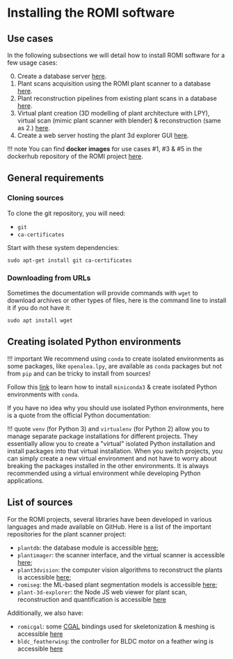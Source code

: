 Installing the ROMI software
============================

## Use cases

In the following subsections we will detail how to install ROMI software for a few usage cases:

0. Create a database server [here](plantdb_setup.md).
0. Plant scans acquisition using the ROMI plant scanner to a database [here](plant_imager_setup.md).
0. Plant reconstruction pipelines from existing plant scans in a database [here](plant_reconstruction_setup.md).
0. Virtual plant creation (3D modelling of plant architecture with LPY), virtual scan (mimic plant scanner with blender) & reconstruction (same as 2.) [here](virtual_plant_setup.md).
1. Create a web server hosting the plant 3d explorer GUI [here](./plant3dexplorer_setup.md).

!!! note
    You can find **docker images** for use cases #1, #3 & #5 in the dockerhub repository of the ROMI project [here](https://hub.docker.com/orgs/roboticsmicrofarms/repositories).

## General requirements

### Cloning sources

To clone the git repository, you will need:

- `git`
- `ca-certificates`

Start with these system dependencies:

```shell
sudo apt-get install git ca-certificates
```

### Downloading from URLs

Sometimes the documentation will provide commands with `wget` to download archives or other types of files, here is the command line to install it if you do not have it:

```shell
sudo apt install wget
```

## Creating isolated Python environments

!!! important
    We recommend using `conda` to create isolated environments as some packages, like `openalea.lpy`, are available as `conda` packages but not from `pip` and can be tricky to install from sources!

Follow this [link](create_env.md#isolated-environments-with-miniconda) to learn how to install `miniconda3` & create isolated Python environments with `conda`.

If you have no idea why you should use isolated Python environments, here is a quote from the official Python documentation:

!!! quote
    `venv` (for Python 3) and `virtualenv` (for Python 2) allow you to manage separate package installations for different projects.
    They essentially allow you to create a "virtual" isolated Python installation and install packages into that virtual installation.
    When you switch projects, you can simply create a new virtual environment and not have to worry about breaking the packages installed in the other environments.
    It is always recommended using a virtual environment while developing Python applications.


## List of sources

For the ROMI projects, several libraries have been developed in various languages and made available on GitHub. Here is a list of the important repositories for the plant scanner project:

* `plantdb`: the database module is accessible [here](https://github.com/romi/plantdb);
* `plantimager`: the scanner interface, and the virtual scanner is accessible [here](https://github.com/romi/plantimager);
* `plant3dvision`: the computer vision algorithms to reconstruct the plants is accessible [here](https://github.com/romi/plant3dvision);
* `romiseg`: the ML-based plant segmentation models is accessible [here](https://github.com/romi/romiseg);
* `plant-3d-explorer`: the Node JS web viewer for plant scan, reconstruction and quantification is accessible [here](https://github.com/romi/plant-3d-explorer)

Additionally, we also have:

* `romicgal`: some [CGAL](https://www.cgal.org/) bindings used for skeletonization & meshing is accessible [here](https://github.com/romi/romicgal)
* `bldc_featherwing`: the controller for BLDC motor on a feather wing is accessible [here](https://github.com/romi/bldc_featherwing)
